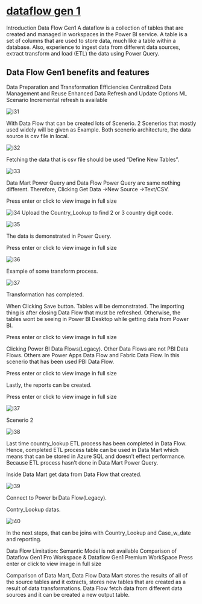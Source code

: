 # **[dataflow gen 1](https://medium.com/@uzuntasgokberk/data-mart-data-flow-gen-1-bbbaf7eabe07)**

Introduction Data Flow Gen1
A dataflow is a collection of tables that are created and managed in workspaces in the Power BI service. A table is a set of columns that are used to store data, much like a table within a database. Also, experience to ingest data from different data sources, extract transform and load (ETL) the data using Power Query.

## Data Flow Gen1 benefits and features

Data Preparation and Transformation Efficiencies
Centralized Data Management and Reuse
Enhanced Data Refresh and Update Options
ML Scenario
Incremental refresh is available

![i31](https://miro.medium.com/v2/resize:fit:720/format:webp/1*gJYj8T00IiQR_ONT36_WRw.png)

With Data Flow that can be created lots of Scenerio. 2 Scenerios that mostly used widely will be given as Example. Both scenerio architecture, the data source is csv file in local.

![i32](https://miro.medium.com/v2/resize:fit:720/format:webp/1*oMRFvHroxTiXVnHff_9DWg.png)

Fetching the data that is csv file should be used “Define New Tables”.

![i33](https://miro.medium.com/v2/resize:fit:720/format:webp/1*z0Usf00I30ukbkDOSFWBsw.png)

Data Mart Power Query and Data Flow Power Query are same nothing different. Therefore, Clicking Get Data →New Source →Text/CSV.

Press enter or click to view image in full size

![i34](https://miro.medium.com/v2/resize:fit:720/format:webp/1*JnUZezqA9MqNXS2wPALL5g.png)
Upload the Country_Lookup to find 2 or 3 country digit code.

![i35](https://miro.medium.com/v2/resize:fit:720/format:webp/1*SKuaxc-cPQ3zJ6-2AD0oVw.png)

The data is demonstrated in Power Query.

Press enter or click to view image in full size

![i36](https://miro.medium.com/v2/resize:fit:720/format:webp/1*wjXjWAWF3zQ-PhcngGJI6w.png)

Example of some transform process.

![i37](https://miro.medium.com/v2/resize:fit:4800/format:webp/1*FiC8w9gI99bete6Bwtm5Hw.png)

Transformation has completed.

When Clicking Save button. Tables will be demonstrated. The importing thing is after closing Data Flow that must be refreshed. Otherwise, the tables wont be seeing in Power BI Desktop while getting data from Power BI.

Press enter or click to view image in full size

Clicking Power BI Data Flows(Legacy). Other Data Flows are not PBI Data Flows. Others are Power Apps Data Flow and Fabric Data Flow. In this scenerio that has been used PBI Data Flow.

Press enter or click to view image in full size

Lastly, the reports can be created.

Press enter or click to view image in full size

![i37](https://miro.medium.com/v2/resize:fit:720/format:webp/1*lHSV-8N4-LYaWg_rIkrq1Q.jpeg)

Scenerio 2

![i38](https://miro.medium.com/v2/resize:fit:720/format:webp/1*VuyunYVvg4FGxUYa5IwTRA.png)

Last time country_lookup ETL process has been completed in Data Flow. Hence, completed ETL process table can be used in Data Mart which means that can be stored in Azure SQL and doesn’t effect performance. Because ETL process hasn’t done in Data Mart Power Query.

Inside Data Mart get data from Data Flow that created.

![i39](https://miro.medium.com/v2/resize:fit:720/format:webp/1*NDPHSd_hHWtB9EuKgkme1g.png)

Connect to Power bı Data Flow(Legacy).

Contry_Lookup datas.

![i40](https://miro.medium.com/v2/resize:fit:720/format:webp/1*-lFpEqOM5H8a5OnmQiK0HQ.png)

In the next steps, that can be joins with Country_Lookup and Case_w_date and reporting.

Data Flow Limitation:
Semantic Model is not available
Comparison of Dataflow Gen1 Pro Workspace & Dataflow Gen1 Premium WorkSpace
Press enter or click to view image in full size

Comparison of Data Mart, Data Flow
Data Mart stores the results of all of the source tables and it extracts, stores new tables that are created as a result of data transformations.
Data Flow fetch data from different data sources and it can be created a new output table.
